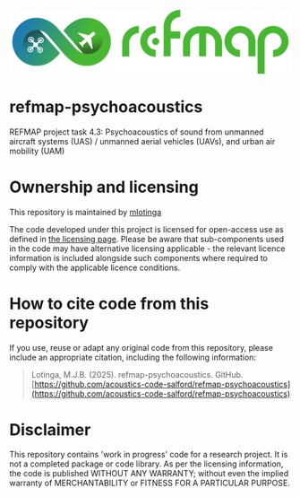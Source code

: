 [![REFMAP logo](assets/proj/horizontal_REFMAP_FINAL_LOGO-black-bg.png)](https://www.refmap.eu/)
# refmap-psychoacoustics
REFMAP project task 4.3: Psychoacoustics of sound from unmanned aircraft systems (UAS) / unmanned aerial vehicles (UAVs), and urban air mobility (UAM)

# Ownership and licensing
This repository is maintained by [mlotinga](https://github.com/mlotinga)

The code developed under this project is licensed for open-access use as defined in [the licensing page](https://github.com/acoustics-code-salford/refmap-psychoacoustics/blob/main/LICENSE). Please be aware that sub-components used in the code may have alternative licensing applicable - the relevant licence information is included alongside such components where required to comply with the applicable licence conditions.

# How to cite code from this repository
If you use, reuse or adapt any original code from this repository, please include an appropriate citation, including the following information:
> Lotinga, M.J.B. (2025). refmap-psychoacoustics. GitHub. [https://github.com/acoustics-code-salford/refmap-psychoacoustics](https://github.com/acoustics-code-salford/refmap-psychoacoustics)

# Disclaimer
This repository contains 'work in progress' code for a research project. It is not a completed package or code library. As per the licensing information, the code is published WITHOUT ANY WARRANTY; without even the implied warranty of MERCHANTABILITY or FITNESS FOR A PARTICULAR PURPOSE.
